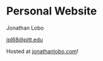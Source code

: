 # Personal Website
Jonathan Lobo

jpl68@pitt.edu

Hosted at [jonathanlobo.com](http://jonathanlobo.com)!

